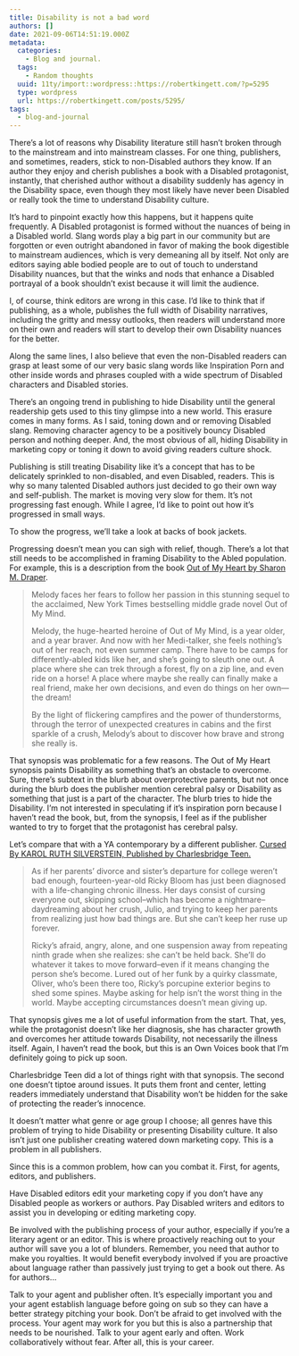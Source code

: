```yaml
---
title: Disability is not a bad word
authors: []
date: 2021-09-06T14:51:19.000Z
metadata:
  categories:
    - Blog and journal.
  tags:
    - Random thoughts
  uuid: 11ty/import::wordpress::https://robertkingett.com/?p=5295
  type: wordpress
  url: https://robertkingett.com/posts/5295/
tags:
  - blog-and-journal
---
```

There’s a lot of reasons why Disability literature still hasn’t broken through to the mainstream and into mainstream classes. For one thing, publishers, and sometimes, readers, stick to non-Disabled authors they know. If an author they enjoy and cherish publishes a book with a Disabled protagonist, instantly, that cherished author without a disability suddenly has agency in the Disability space, even though they most likely have never been Disabled or really took the time to understand Disability culture.

It’s hard to pinpoint exactly how this happens, but it happens quite frequently. A Disabled protagonist is formed without the nuances of being in a Disabled world. Slang words play a big part in our community but are forgotten or even outright abandoned in favor of making the book digestible to mainstream audiences, which is very demeaning all by itself. Not only are editors saying able bodied people are to out of touch to understand Disability nuances, but that the winks and nods that enhance a Disabled portrayal of a book shouldn’t exist because it will limit the audience.

I, of course, think editors are wrong in this case. I’d like to think that if publishing, as a whole, publishes the full width of Disability narratives, including the gritty and messy outlooks, then readers will understand more on their own and readers will start to develop their own Disability nuances for the better.

Along the same lines, I also believe that even the non-Disabled readers can grasp at least some of our very basic slang words like Inspiration Porn and other inside words and phrases coupled with a wide spectrum of Disabled characters and Disabled stories.

There’s an ongoing trend in publishing to hide Disability until the general readership gets used to this tiny glimpse into a new world. This erasure comes in many forms. As I said, toning down and or removing Disabled slang. Removing character agency to be a positively bouncy Disabled person and nothing deeper. And, the most obvious of all, hiding Disability in marketing copy or toning it down to avoid giving readers culture shock.

Publishing is still treating Disability like it’s a concept that has to be delicately sprinkled to non-disabled, and even Disabled, readers. This is why so many talented Disabled authors just decided to go their own way and self-publish. The market is moving very slow for them. It’s not progressing fast enough. While I agree, I’d like to point out how it’s progressed in small ways.

To show the progress, we’ll take a look at backs of book jackets.

Progressing doesn’t mean you can sigh with relief, though. There’s a lot that still needs to be accomplished in framing Disability to the Abled population. For example, this is a description from the book [Out of My Heart by Sharon M. Draper](https://www.simonandschuster.com/books/Out-of-My-Heart/Sharon-M-Draper/9781665902168).

> Melody faces her fears to follow her passion in this stunning sequel to the acclaimed, New York Times bestselling middle grade novel Out of My Mind.
> 
> Melody, the huge-hearted heroine of Out of My Mind, is a year older, and a year braver. And now with her Medi-talker, she feels nothing’s out of her reach, not even summer camp. There have to be camps for differently-abled kids like her, and she’s going to sleuth one out. A place where she can trek through a forest, fly on a zip line, and even ride on a horse! A place where maybe she really can finally make a real friend, make her own decisions, and even do things on her own—the dream!
> 
> By the light of flickering campfires and the power of thunderstorms, through the terror of unexpected creatures in cabins and the first sparkle of a crush, Melody’s about to discover how brave and strong she really is.

That synopsis was problematic for a few reasons. The Out of My Heart synopsis paints Disability as something that’s an obstacle to overcome. Sure, there’s subtext in the blurb about overprotective parents, but not once during the blurb does the publisher mention cerebral palsy or Disability as something that just is a part of the character. The blurb tries to hide the Disability. I’m not interested in speculating if it’s inspiration porn because I haven’t read the book, but, from the synopsis, I feel as if the publisher wanted to try to forget that the protagonist has cerebral palsy.

Let’s compare that with a YA contemporary by a different publisher. [Cursed By KAROL RUTH SILVERSTEIN, Published by Charlesbridge Teen.](https://www.penguinrandomhouse.com/books/588565/cursed-by-karol-ruth-silverstein-author/9781580899406/)

> As if her parents’ divorce and sister’s departure for college weren’t bad enough, fourteen-year-old Ricky Bloom has just been diagnosed with a life-changing chronic illness. Her days consist of cursing everyone out, skipping school–which has become a nightmare–daydreaming about her crush, Julio, and trying to keep her parents from realizing just how bad things are. But she can’t keep her ruse up forever.
> 
> Ricky’s afraid, angry, alone, and one suspension away from repeating ninth grade when she realizes: she can’t be held back. She’ll do whatever it takes to move forward–even if it means changing the person she’s become. Lured out of her funk by a quirky classmate, Oliver, who’s been there too, Ricky’s porcupine exterior begins to shed some spines. Maybe asking for help isn’t the worst thing in the world. Maybe accepting circumstances doesn’t mean giving up.

That synopsis gives me a lot of useful information from the start. That, yes, while the protagonist doesn’t like her diagnosis, she has character growth and overcomes her attitude towards Disability, not necessarily the illness itself. Again, I haven’t read the book, but this is an Own Voices book that I’m definitely going to pick up soon.

Charlesbridge Teen did a lot of things right with that synopsis. The second one doesn’t tiptoe around issues. It puts them front and center, letting readers immediately understand that Disability won’t be hidden for the sake of protecting the reader’s innocence.

It doesn’t matter what genre or age group I choose; all genres have this problem of trying to hide Disability or presenting Disability culture. It also isn’t just one publisher creating watered down marketing copy. This is a problem in all publishers.

Since this is a common problem, how can you combat it. First, for agents, editors, and publishers.

Have Disabled editors edit your marketing copy if you don’t have any Disabled people as workers or authors. Pay Disabled writers and editors to assist you in developing or editing marketing copy.

Be involved with the publishing process of your author, especially if you’re a literary agent or an editor. This is where proactively reaching out to your author will save you a lot of blunders. Remember, you need that author to make you royalties. It would benefit everybody involved if you are proactive about language rather than passively just trying to get a book out there. As for authors…

Talk to your agent and publisher often. It’s especially important you and your agent establish language before going on sub so they can have a better strategy pitching your book. Don’t be afraid to get involved with the process. Your agent may work for you but this is also a partnership that needs to be nourished. Talk to your agent early and often. Work collaboratively without fear. After all, this is your career.